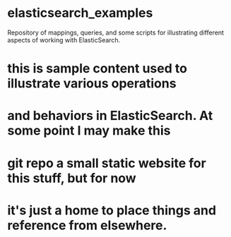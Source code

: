 # elasticsearch_examples
Repository of mappings, queries, and some scripts for illustrating different aspects of working with ElasticSearch.

# this is sample content used to illustrate various operations 
# and behaviors in ElasticSearch. At some point I may make this
# git repo a small static website for this stuff, but for now 
# it's just a home to place things and reference from elsewhere.
